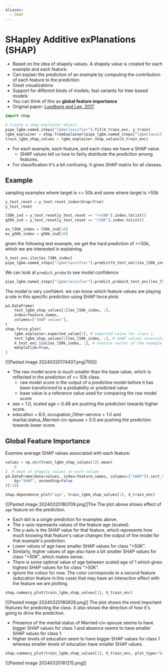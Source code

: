 ```yaml
---
aliases:
  - SHAP
---
```

# SHapley Additive exPlanations (SHAP)
- Based on the idea of shapely values. A shapely value is created for each example and each feature. 
- Can explain the prediction of an example by computing the contribution of each feature to the prediction. 
- Great visualizations 
- Support for different kinds of models; fast variants for tree-based models
- You can think of this as **global feature importance**
- Original paper: [Lundberg and Lee, 2017](https://arxiv.org/pdf/1705.07874.pdf)
```python
import shap

# Create a shap explainer object 
pipe_lgbm.named_steps["lgbmclassifier"].fit(X_train_enc, y_train)
lgbm_explainer = shap.TreeExplainer(pipe_lgbm.named_steps["lgbmclassifier"])
train_lgbm_shap_values = lgbm_explainer.shap_values(X_train_enc)
```
- For each example, each feature, and each class we have a SHAP value.
	- SHAP values tell us how to fairly distribute the prediction among features. 
- For classification it's a bit confusing. It gives SHAP matrix for all classes.
## Example
sampling examples where target is <= 50k and some where target is >50k
```python
y_test_reset = y_test.reset_index(drop=True)
y_test_reset

l50k_ind = y_test_reset[y_test_reset == "<=50K"].index.tolist()
g50k_ind = y_test_reset[y_test_reset == ">50K"].index.tolist()

ex_l50k_index = l50k_ind[10]
ex_g50k_index = g50k_ind[10]
```
given the following test example, we get the hard prediction of <=50k, which we are interested in explaining.
```python
X_test_enc.iloc[ex_l50k_index]
pipe_lgbm.named_steps["lgbmclassifier"].predict(X_test_enc)[ex_l50k_index]
```
We can look at `predict_proba` to see model confidence
```python
pipe_lgbm.named_steps["lgbmclassifier"].predict_proba(X_test_enc)[ex_l50k_index]
```
The model is very confident. we can know which feature values are playing a role in this specific prediction using SHAP force plots
```python
pd.DataFrame(
    test_lgbm_shap_values[1][ex_l50k_index, :],
    index=feature_names,
    columns=["SHAP values"],
)
shap.force_plot(
    lgbm_explainer.expected_value[1], # expected value for class 1. 
    test_lgbm_shap_values[1][ex_l50k_index, :], # SHAP values associated with the example we want to explain
    X_test_enc.iloc[ex_l50k_index, :], # Feature vector of the example 
    matplotlib=True,
)
```
![[Pasted image 20240320174407.png|700]]
- The raw model score is much smaller than the base value, which is reflected in the prediction of <= 50k class. 
	- raw model score is the output of a predictive model before it has been transformed to a probability or predicted value
	- base value is a reference value used for comparing the raw model score
- sex = 1.0, scaled age = 0.48 are pushing the prediction towards higher score. 
- education = 8.0, occupation_Other-service = 1.0 and marital.status_Married-civ-spouse = 0.0 are pushing the prediction towards lower score. 
## Global Feature Importance
Examine average SHAP values associated with each feature:
```python
values = np.abs(train_lgbm_shap_values[1]).mean(
    0
)  # mean of shapely values in each column
pd.DataFrame(data=values, index=feature_names, columns=["SHAP"]).sort_values(
    by="SHAP", ascending=False
)[:10]

shap.dependence_plot("age", train_lgbm_shap_values[1], X_train_enc)
```
![[Pasted image 20240320180709.png]]The The plot above shows effect of `age` feature on the prediction. 
- Each dot is a single prediction for examples above.
- The x-axis represents values of the feature age (scaled).
- The y-axis is the SHAP value for that feature, which represents how much knowing that feature's value changes the output of the model for that example's prediction. 
- Lower values of age have smaller SHAP values for class ">50K".
- Similarly, higher values of age also have a bit smaller SHAP values for class ">50K", which makes sense.  
- There is some optimal value of age between scaled age of 1 which gives highest SHAP values for for class ">50K". 
- Ignore the colour for now. The color corresponds to a second feature (education feature in this case) that may have an interaction effect with the feature we are plotting. 
```python
shap.summary_plot(train_lgbm_shap_values[1], X_train_enc)
```
![[Pasted image 20240320180828.png]]
The plot shows the most important features for predicting the class. It also shows the direction of how it's going to drive the prediction.  
- Presence of the marital status of Married-civ-spouse seems to have bigger SHAP values for class 1 and absence seems to have smaller SHAP values for class 1. 
- Higher levels of education seem to have bigger SHAP values for class 1 whereas smaller levels of education have smaller SHAP values. 
```python
shap.summary_plot(train_lgbm_shap_values[1], X_train_enc, plot_type="bar")
```
![[Pasted image 20240320181215.png]]
